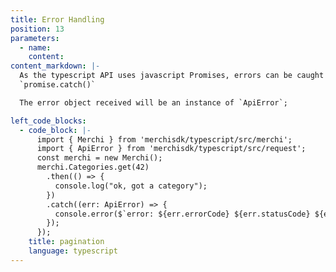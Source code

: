 ```yaml
---
title: Error Handling
position: 13
parameters:
  - name:
    content:
content_markdown: |-
  As the typescript API uses javascript Promises, errors can be caught using
  `promise.catch()`

  The error object received will be an instance of `ApiError`;

left_code_blocks:
  - code_block: |-
      import { Merchi } from 'merchisdk/typescript/src/merchi';
      import { ApiError } from 'merchisdk/typescript/src/request';
      const merchi = new Merchi();
      merchi.Categories.get(42)
        .then(() => {
          console.log("ok, got a category");
        })
        .catch((err: ApiError) => {
          console.error($`error: ${err.errorCode} ${err.statusCode} ${err.errorMessage}`)
        });
      });
    title: pagination
    language: typescript
---
```

